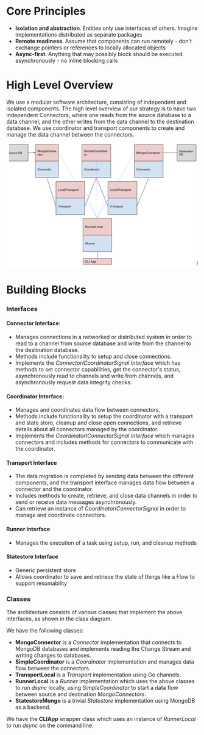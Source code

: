 # Core Principles

* **Isolation and abstraction**.
  Entities only use interfaces of others. Imagine implementations distributed as separate packages
* **Remote readiness**.
  Assume that components can run remotely - don't exchange pointers or references to locally allocated objects
* **Async-first**.
  Anything that may possibly block should be executed asynchronously - no inline blocking calls

# High Level Overview

We use a modular software architecture, consisting of independent and isolated components. The high level overview of
our strategy is to have two independent Connectors, where one reads from the source database to a data channel, and the
other writes from the data channel to the destination database. We use coordinator and transport components to create
and manage the data channel between the connectors.

![Class Diagram](diagrams/high_level_class_diagram.png)

# Building Blocks

### Interfaces

#### Connector Interface:

* Manages connections in a networked or distributed system in order to read to a channel from source database and write
  from the channel to the destination database.
* Methods include functionality to setup and close connections.
* Implements the *ConnectorICoordinatorSignal Interface* which has methods to set connector capabilities, get the
  connector's status, asynchronously read to channels and write from channels, and asynchronously request data integrity
  checks.

#### Coordinator Interface:

* Manages and coordinates data flow between connectors.
* Methods include functionality to setup the coordinator with a transport and state store, cleanup and close open
  connections, and retrieve details about all connectors managed by the coordinator.
* Implements the *CoordinatorIConnectorSignal Interface* which manages connectors and includes methods for connectors to
  communicate with the coordinator.

#### Transport Interface

* The data migration is completed by sending data between the different components, and the transport interface manages
  data flow between a connector and the coordinator.
* Includes methods to create, retrieve, and close data channels in order to send or receive data messages
  asynchronously.
* Can retrieve an instance of *CoordinatorIConnectorSignal* in order to manage and coordinate connectors.

#### Runner Interface

* Manages the execution of a task using setup, run, and cleanup methods

#### Statestore Interface

* Generic persistent store
* Allows coordinator to save and retrieve the state of things like a Flow to support resumability

### Classes

The architecture consists of various classes that implement the above interfaces, as shown in the class diagram.

We have the following classes:

- **MongoConnector**  is a *Connector* implementation that connects to MongoDB databases and implements reading the
  Change Stream and writing changes to databases.
- **SimpleCoordinator** is a *Coordinator* implementation and manages data flow between the connectors.
- **TransportLocal** is a *Transport* implementation using Go channels.
- **RunnerLocal** is a *Runner* implementation which uses the above classes to run *dsync* locally, using
  *SimpleCoordinator* to start a data flow between source and destination *MongoConnectors*.
- **StatestoreMongo** is a trivial *Statestore* implementation using MongoDB as a backend.

We have the **CLIApp** wrapper class which uses an instance of *RunnerLocal* to run *dsync* on the command line. 
